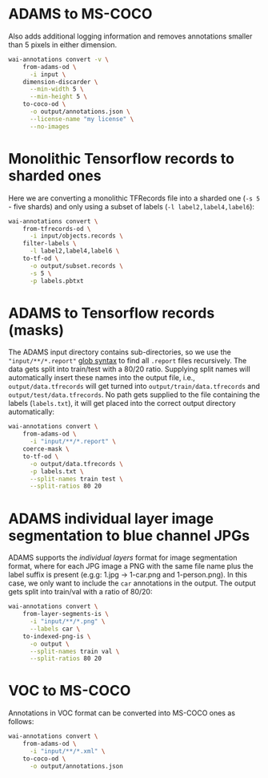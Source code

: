# ADAMS to MS-COCO

Also adds additional logging information and removes annotations smaller than 5 pixels in either dimension.

```bash
wai-annotations convert -v \
    from-adams-od \
      -i input \
    dimension-discarder \
      --min-width 5 \
      --min-height 5 \
    to-coco-od \
      -o output/annotations.json \
      --license-name "my license" \
      --no-images
```

# Monolithic Tensorflow records to sharded ones

Here we are converting a monolithic TFRecords file into a sharded one (`-s 5` - five shards) and only using a subset of labels (`-l label2,label4,label6`):

```bash
wai-annotations convert \
    from-tfrecords-od \
      -i input/objects.records \
    filter-labels \
      -l label2,label4,label6 \
    to-tf-od \
      -o output/subset.records \
      -s 5 \
      -p labels.pbtxt
```

# ADAMS to Tensorflow records (masks)

The ADAMS input directory contains sub-directories, so we use the `"input/**/*.report"` [glob syntax](https://docs.python.org/3/library/glob.html) to find all `.report` files recursively. The data gets split into train/test with a 80/20 ratio. Supplying split names will automatically insert these names into the output file, i.e., `output/data.tfrecords` will get turned into `output/train/data.tfrecords` and `output/test/data.tfrecords`. No path gets supplied to the file containing the labels (`labels.txt`), it will get placed into the correct output directory automatically:

```bash
wai-annotations convert \
    from-adams-od \
      -i "input/**/*.report" \
    coerce-mask \
    to-tf-od \
      -o output/data.tfrecords \
      -p labels.txt \
      --split-names train test \
      --split-ratios 80 20
```

# ADAMS individual layer image segmentation to blue channel JPGs

ADAMS supports the *individual layers* format for image segmentation format, where for each JPG image a PNG with the same file name plus the label suffix is present (e.g.g: 1.jpg -> 1-car.png and 1-person.png). In this case, we only want to include the `car` annotations in the output. The output gets split into train/val with a ratio of 80/20:

```bash
wai-annotations convert \
    from-layer-segments-is \
      -i "input/**/*.png" \
      --labels car \
    to-indexed-png-is \
      -o output \
      --split-names train val \
      --split-ratios 80 20
```

# VOC to MS-COCO

Annotations in VOC format can be converted into MS-COCO ones as follows:

```bash
wai-annotations convert \
    from-adams-od \
      -i "input/**/*.xml" \
    to-coco-od \
      -o output/annotations.json
```
